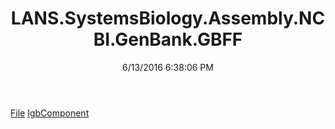 ﻿---
title: LANS.SystemsBiology.Assembly.NCBI.GenBank.GBFF
date: 6/13/2016 6:38:06 PM
---

[File](T-LANS.SystemsBiology.Assembly.NCBI.GenBank.GBFF.File.html)
[IgbComponent](T-LANS.SystemsBiology.Assembly.NCBI.GenBank.GBFF.IgbComponent.html)
